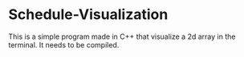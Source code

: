 # Schedule-Visualization
This is a simple program made in C++ that visualize a 2d array in the terminal. 
It needs to be compiled.
